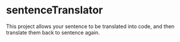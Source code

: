 # sentenceTranslator
This project allows your sentence to be translated into code, and then translate them back to sentence again. 
